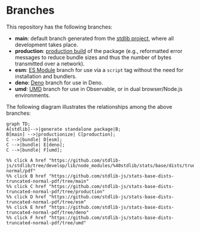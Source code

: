 <!--

@license Apache-2.0

Copyright (c) 2022 The Stdlib Authors.

Licensed under the Apache License, Version 2.0 (the "License");
you may not use this file except in compliance with the License.
You may obtain a copy of the License at

    http://www.apache.org/licenses/LICENSE-2.0

Unless required by applicable law or agreed to in writing, software
distributed under the License is distributed on an "AS IS" BASIS,
WITHOUT WARRANTIES OR CONDITIONS OF ANY KIND, either express or implied.
See the License for the specific language governing permissions and
limitations under the License.

-->

# Branches

This repository has the following branches:

-   **main**: default branch generated from the [stdlib project][stdlib-url], where all development takes place.
-   **production**: [production build][production-url] of the package (e.g., reformatted error messages to reduce bundle sizes and thus the number of bytes transmitted over a network).
-   **esm**: [ES Module][esm-url] branch for use via a `script` tag without the need for installation and bundlers.
-   **deno**: [Deno][deno-url] branch for use in Deno.
-   **umd**: [UMD][umd-url] branch for use in Observable, or in dual browser/Node.js environments.

The following diagram illustrates the relationships among the above branches:

```mermaid
graph TD;
A[stdlib]-->|generate standalone package|B;
B[main] -->|productionize| C[production];
C -->|bundle| D[esm];
C -->|bundle| E[deno];
C -->|bundle| F[umd];

%% click A href "https://github.com/stdlib-js/stdlib/tree/develop/lib/node_modules/%40stdlib/stats/base/dists/truncated-normal/pdf"
%% click B href "https://github.com/stdlib-js/stats-base-dists-truncated-normal-pdf/tree/main"
%% click C href "https://github.com/stdlib-js/stats-base-dists-truncated-normal-pdf/tree/production"
%% click D href "https://github.com/stdlib-js/stats-base-dists-truncated-normal-pdf/tree/esm"
%% click E href "https://github.com/stdlib-js/stats-base-dists-truncated-normal-pdf/tree/deno"
%% click F href "https://github.com/stdlib-js/stats-base-dists-truncated-normal-pdf/tree/umd"
```

[stdlib-url]: https://github.com/stdlib-js/stdlib/tree/develop/lib/node_modules/%40stdlib/stats/base/dists/truncated-normal/pdf
[production-url]: https://github.com/stdlib-js/stats-base-dists-truncated-normal-pdf/tree/production
[deno-url]: https://github.com/stdlib-js/stats-base-dists-truncated-normal-pdf/tree/deno
[umd-url]: https://github.com/stdlib-js/stats-base-dists-truncated-normal-pdf/tree/umd
[esm-url]: https://github.com/stdlib-js/stats-base-dists-truncated-normal-pdf/tree/esm